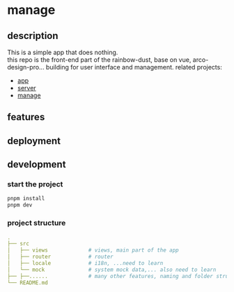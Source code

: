 # manage

## description

This is a simple app that does nothing.  
this repo is the front-end part of the rainbow-dust, base on vue, arco-design-pro... building for user interface and management.
related projects:

- [app](https://github.com/rainbow-dust/app)
- [server](https://github.com/rainbow-dust/server)
- [manage](https://github.com/rainbow-dust/manage)

## features
## deployment

## development

### start the project

```bash
pnpm install
pnpm dev
```

### project structure

```yaml
.
├── src
│   ├── views             # views, main part of the app
│   ├── router            # router 
│   ├── locale            # i18n, ...need to learn
│   └── mock              # system mock data,... also need to learn
├── ├──......             # many other features, naming and folder structures... need to learn
└── README.md
```
